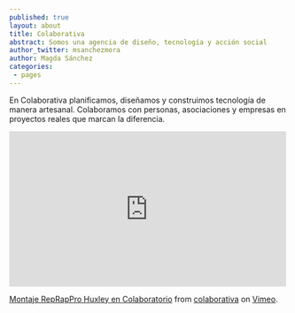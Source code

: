 ```yaml
---
published: true
layout: about
title: Colaborativa
abstract: Somos una agencia de diseño, tecnología y acción social 
author_twitter: msanchezmora
author: Magda Sánchez
categories:
 - pages
---
```


En Colaborativa planificamos, diseñamos y construimos tecnología de manera artesanal. Colaboramos con personas, asociaciones y empresas en proyectos reales que marcan la diferencia.


<iframe src="http://player.vimeo.com/video/58116607" width="500" height="281" frameborder="0" webkitAllowFullScreen="true" mozallowfullscreen="true" allowFullScreen="true"></iframe> <p><a href="http://vimeo.com/58116607">Montaje RepRapPro Huxley en Colaboratorio</a> from <a href="http://vimeo.com/colaborativa">colaborativa</a> on <a href="http://vimeo.com">Vimeo</a>.</p>